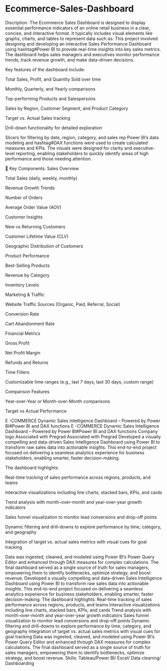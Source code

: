 # Ecommerce-Sales-Dashboard
Discription :The Ecommerce Sales Dashboard is designed to display essential performance indicators of an online retail business in a clear, concise, and interactive format. It typically includes visual elements like graphs, charts, and tables to represent data such as:
This project involved designing and developing an interactive Sales Performance Dashboard using hashtag#Power BI to provide real-time insights into key sales metrics. The dashboard helps sales managers and executives monitor performance trends, track revenue growth, and make data-driven decisions.

Key features of the dashboard include:

Total Sales, Profit, and Quantity Sold over time

Monthly, Quarterly, and Yearly comparisons

Top-performing Products and Salespersons

Sales by Region, Customer Segment, and Product Category

Target vs. Actual Sales tracking

Drill-down functionality for detailed exploration

Slicers for filtering by date, region, category, and sales rep
Power BI’s data modeling and hashtag#DAX functions were used to create calculated measures and KPIs. The visuals were designed for clarity and executive-level reporting, enabling stakeholders to quickly identify areas of high performance and those needing attention.


🧩 Key Components:
Sales Overview

Total Sales (daily, weekly, monthly)

Revenue Growth Trends

Number of Orders

Average Order Value (AOV)

Customer Insights

New vs Returning Customers

Customer Lifetime Value (CLV)

Geographic Distribution of Customers

Product Performance

Best-Selling Products

Revenue by Category

Inventory Levels

Marketing & Traffic

Website Traffic Sources (Organic, Paid, Referral, Social)

Conversion Rate

Cart Abandonment Rate

Financial Metrics

Gross Profit

Net Profit Margin

Refunds and Returns

Time Filters

Customizable time ranges (e.g., last 7 days, last 30 days, custom range)

Comparison Features

Year-over-Year or Month-over-Month comparisons

Target vs Actual Performance


E -COMMERCE Dynamic Sales Intelligence Dashboard – Powered by Power BI#Power BI and DAX functions
E -COMMERCE Dynamic Sales Intelligence Dashboard – Powered by Power BI#Power BI and DAX functions
Company logo
Associated with Pregrad
Associated with Pregrad
Developed a visually compelling and data-driven Sales Intelligence Dashboard using Power BI to transform raw sales data into actionable insights. This end-to-end project focused on delivering a seamless analytics experience for business stakeholders, enabling smarter, faster decision-making.

The dashboard highlights:

Real-time tracking of sales performance across regions, products, and teams

Interactive visualizations including line charts, stacked bars, KPIs, and cards

Trend analysis with month-over-month and year-over-year growth indicators

Sales funnel visualization to monitor lead conversions and drop-off points

Dynamic filtering and drill-downs to explore performance by time, category, and geography

Integration of target vs. actual sales metrics with visual cues for goal tracking

Data was ingested, cleaned, and modeled using Power BI’s Power Query Editor and enhanced through DAX measures for complex calculations. The final dashboard served as a single source of truth for sales managers, empowering them to identify bottlenecks, optimize strategy, and boost revenue.
Developed a visually compelling and data-driven Sales Intelligence Dashboard using Power BI to transform raw sales data into actionable insights. This end-to-end project focused on delivering a seamless analytics experience for business stakeholders, enabling smarter, faster decision-making. The dashboard highlights: Real-time tracking of sales performance across regions, products, and teams Interactive visualizations including line charts, stacked bars, KPIs, and cards Trend analysis with month-over-month and year-over-year growth indicators Sales funnel visualization to monitor lead conversions and drop-off points Dynamic filtering and drill-downs to explore performance by time, category, and geography Integration of target vs. actual sales metrics with visual cues for goal tracking Data was ingested, cleaned, and modeled using Power BI’s Power Query Editor and enhanced through DAX measures for complex calculations. The final dashboard served as a single source of truth for sales managers, empowering them to identify bottlenecks, optimize strategy, and boost revenue.
Skills: Tableau/Power BI/ Excel/ Data cleaning/ Dashboarding
